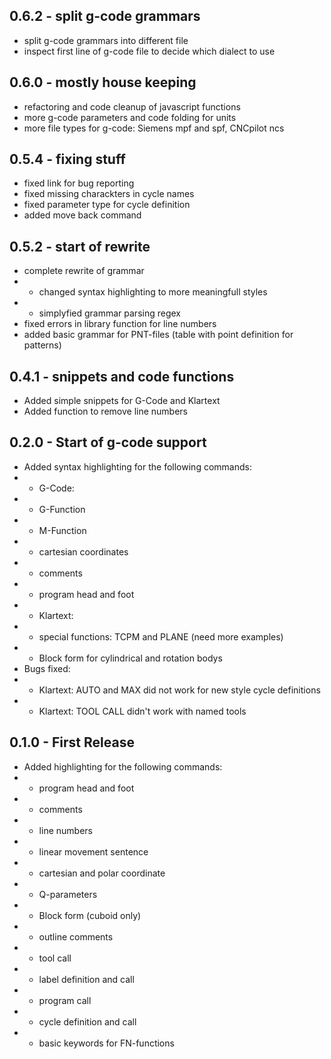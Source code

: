 ## 0.6.2 - split g-code grammars
* split g-code grammars into different file
* inspect first line of g-code file to decide which dialect to use

## 0.6.0 - mostly house keeping
* refactoring and code cleanup of javascript functions
* more g-code parameters and code folding for units
* more file types for g-code: Siemens mpf and spf, CNCpilot ncs

## 0.5.4 - fixing stuff
* fixed link for bug reporting
* fixed missing charackters in cycle names
* fixed parameter type for cycle definition
* added move back command

## 0.5.2 - start of rewrite
* complete rewrite of grammar
*  - changed syntax highlighting to more meaningfull styles
*  - simplyfied grammar parsing regex
* fixed errors in library function for line numbers
* added basic grammar for PNT-files (table with point definition for patterns)

## 0.4.1 - snippets and code functions
* Added simple snippets for G-Code and Klartext
* Added function to remove line numbers

## 0.2.0 - Start of g-code support
* Added syntax highlighting for the following commands:
*  - G-Code:
*    - G-Function
*    - M-Function
*    - cartesian coordinates
*    - comments
*    - program head and foot
*  - Klartext:
*    - special functions: TCPM and PLANE (need more examples)
*    - Block form for cylindrical and rotation bodys
* Bugs fixed:
*  - Klartext: AUTO and MAX did not work for new style cycle definitions
*  - Klartext: TOOL CALL didn't work with named tools

## 0.1.0 - First Release
* Added highlighting for the following commands:
*  - program head and foot
*  - comments
*  - line numbers
*  - linear movement sentence
*  - cartesian and polar coordinate
*  - Q-parameters
*  - Block form (cuboid only)
*  - outline comments
*  - tool call
*  - label definition and call
*  - program call
*  - cycle definition and call
*  - basic keywords for FN-functions
